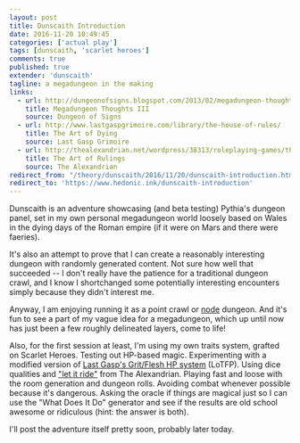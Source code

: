 ```yaml
---
layout: post
title: Dunscaith Introduction
date: 2016-11-20 10:49:45
categories: ['actual play']
tags: [dunscaith, 'scarlet heroes']
comments: true
published: true
extender: 'dunscaith'
tagline: a megadungeon in the making
links:
  - url: http://dungeonofsigns.blogspot.com/2013/02/megadungeon-thoughts-part-iii.html
    title: Megadungeon Thoughts III
    source: Dungeon of Signs
  - url: http://www.lastgaspgrimoire.com/library/the-house-of-rules/
    title: The Art of Dying
    source: Last Gasp Grimoire
  - url: http://thealexandrian.net/wordpress/38313/roleplaying-games/the-art-of-rulings-part-8-let-it-ride
    title: The Art of Rulings
    source: The Alexandrian
redirect_from: "/theory/dunscaith/2016/11/20/dunscaith-introduction.html"
redirect_to: 'https://www.hedonic.ink/dunscaith-introduction'
---
```


Dunscaith is an adventure showcasing (and beta testing) Pythia's dungeon panel, set in my own personal megadungeon world loosely based on Wales in the dying days of the Roman empire (if it were on Mars and there were faeries).

It's also an attempt to prove that I can create a reasonably interesting dungeon with randomly generated content.<!--more--> Not sure how well that succeeded -- I don't really have the patience for a traditional dungeon crawl, and I know I shortchanged some potentially interesting encounters simply because they didn't interest me.

Anyway, I am enjoying running it as a point crawl or [node](http://dungeonofsigns.blogspot.com/2013/02/megadungeon-thoughts-part-iii.html) dungeon. And it's fun to see a part of my vague idea for a megadungeon, which up until now has just been a few roughly delineated layers, come to life!

Also, for the first session at least, I'm using my own traits system, grafted on Scarlet Heroes. Testing out HP-based magic. Experimenting with a modified version of [Last Gasp's Grit/Flesh HP system](http://www.lastgaspgrimoire.com/library/the-house-of-rules/) (LoTFP). Using dice qualities and ["let it ride"](http://thealexandrian.net/wordpress/38313/roleplaying-games/the-art-of-rulings-part-8-let-it-ride) from The Alexandrian. Playing fast and loose with the room generation and dungeon rolls. Avoiding combat whenever possible because it's dangerous. Asking the oracle if things are magical just so I can use the "What Does It Do" generator and see if the results are old school awesome or ridiculous (hint: the answer is both).

I'll post the adventure itself pretty soon, probably later today.
